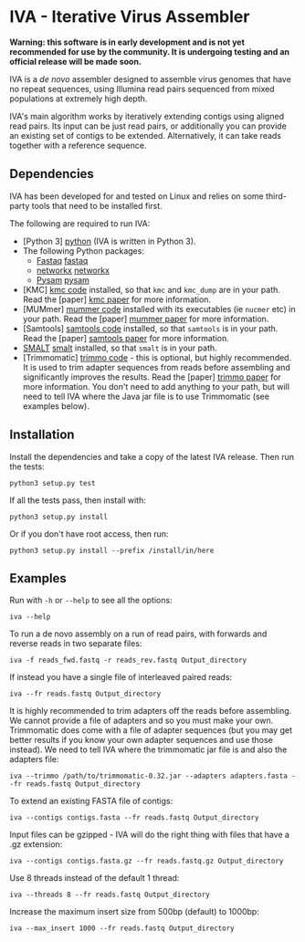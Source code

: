 IVA - Iterative Virus Assembler
===============================

__Warning: this software is in early development and is not yet recommended
for use by the community. It is undergoing testing and
an official release will be made soon.__

IVA is a _de novo_ assembler designed to assemble virus genomes that
have no repeat sequences, using Illumina read pairs sequenced from
mixed populations at extremely high depth.

IVA's main algorithm works by iteratively extending contigs using aligned
read pairs. Its input can be just read pairs, or additionally you can
provide an existing set of contigs to be extended. Alternatively,
it can take reads together with a reference sequence.

Dependencies
------------

IVA has been developed for and tested on Linux and relies on
some third-party tools that need to be installed first.

The following are required to run IVA:

 * [Python 3] [python] (IVA is written in Python 3).
 * The following Python packages:
     * [Fastaq] [fastaq]
     * [networkx] [networkx]
     * [Pysam] [pysam]
 * [KMC] [kmc code] installed, so that `kmc` and `kmc_dump` are in your path.
   Read the [paper] [kmc paper] for more information.
 * [MUMmer] [mummer code] installed with its executables (ie `nucmer` etc)
   in your path. Read the [paper] [mummer paper] for more information.
 * [Samtools] [samtools code] installed, so that `samtools` is in your path.
   Read the [paper] [samtools paper] for more information.
 * [SMALT] [smalt] installed, so that `smalt` is in your path.
 * [Trimmomatic] [trimmo code] - this is optional, but highly recommended.
   It is used to trim adapter sequences from reads before assembling and
   significantly improves the results. Read the [paper] [trimmo paper]
   for more information. You don't need to add anything to your path, but will
   need to tell IVA where the Java jar file is to use Trimmomatic (see
   examples below).


Installation
------------

Install the dependencies and take a copy of the latest IVA release.
Then run the tests:

    python3 setup.py test

If all the tests pass, then install with:

    python3 setup.py install

Or if you don't have root access, then run:

    python3 setup.py install --prefix /install/in/here


Examples
--------

Run with `-h` or `--help` to see all the options:

    iva --help

To run a de novo assembly on a run of read pairs, with forwards and
reverse reads in two separate files:

    iva -f reads_fwd.fastq -r reads_rev.fastq Output_directory

If instead you have a single file of interleaved paired reads:

    iva --fr reads.fastq Output_directory

It is highly recommended to trim adapters off the reads before assembling.
We cannot provide a file of adapters and so you must make your own. Trimmomatic
does come with a file of adapter sequences (but you may get better
results if you know your own adapter sequences and use those instead).
We need to tell IVA where the trimmomatic jar file is and also the adapters
file:

    iva --trimmo /path/to/trimmomatic-0.32.jar --adapters adapters.fasta --fr reads.fastq Output_directory

To extend an existing FASTA file of contigs:

    iva --contigs contigs.fasta --fr reads.fastq Output_directory

Input files can be gzipped - IVA will do the right thing with files that
have a .gz extension:

    iva --contigs contigs.fasta.gz --fr reads.fastq.gz Output_directory

Use 8 threads instead of the default 1 thread:

    iva --threads 8 --fr reads.fastq Output_directory

Increase the maximum insert size from 500bp (default) to 1000bp:

    iva --max_insert 1000 --fr reads.fastq Output_directory



  [fastaq]: https://github.com/sanger-pathogens/Fastaq
  [networkx]: https://pypi.python.org/pypi/networkx/
  [pysam]: https://code.google.com/p/pysam/
  [python]: http://www.python.org/
  [kmc paper]: http://www.biomedcentral.com/1471-2105/14/160
  [kmc code]: http://sun.aei.polsl.pl/kmc/download.html
  [mummer code]: http://mummer.sourceforge.net/
  [mummer paper]: http://genomebiology.com/2004/5/2/r12
  [samtools code]: http://samtools.sourceforge.net/
  [samtools paper]: http://bioinformatics.oxfordjournals.org/content/25/16/2078.abstract
  [smalt]: http://www.sanger.ac.uk/resources/software/smalt/
  [trimmo code]: http://www.usadellab.org/cms/?page=trimmomatic
  [trimmo paper]: http://bioinformatics.oxfordjournals.org/content/early/2014/04/12/bioinformatics.btu170
